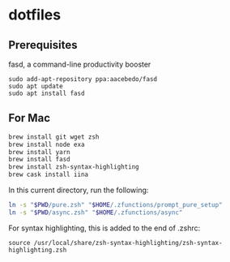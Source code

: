 # dotfiles

## Prerequisites

fasd, a command-line productivity booster

```
sudo add-apt-repository ppa:aacebedo/fasd
sudo apt update
sudo apt install fasd
```

## For Mac

```sh
brew install git wget zsh
brew install node exa
brew install yarn
brew install fasd
brew install zsh-syntax-highlighting
brew cask install iina
```

In this current directory, run the following:

```sh
ln -s "$PWD/pure.zsh" "$HOME/.zfunctions/prompt_pure_setup"
ln -s "$PWD/async.zsh" "$HOME/.zfunctions/async"
```

For syntax highlighting, this is added to the end of .zshrc:

```
source /usr/local/share/zsh-syntax-highlighting/zsh-syntax-highlighting.zsh
```